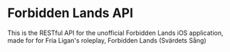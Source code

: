 # Forbidden Lands API
This is the RESTful API for the unofficial Forbidden Lands iOS application, made for for Fria Ligan's roleplay, Forbidden Lands (Svärdets Sång)
